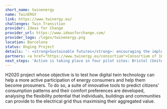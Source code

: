 ```yaml
---
short_name: twinenergy
name: TwinERGY
link: https://www.twinergy.eu/
challenges: Twin Transition
provider: Ideas for Change
provider_url: https://www.ideasforchange.com/
provider_logo: /logos/twinenergy.png
location: Barcelona
status: Onging Project
details: '- <strong>Sustainable futures</strong>: encouraging the implementation of Demand Response Solutions that allow consumers to lower or adjust their consumption to foster global energy savings.<br>- <strong>Place local communities at the center of energy markets</strong>: a shift in the market is possible by enabling the energy trading flexibility by energy citizens.<br>- <strong>Transform roles in the industry</strong>: new business models for local energy communities and retailers to overcome major market entry barriers for prosumers.<br>- <strong>Deliver an open and interoperable energy solution</strong>: connecting smart grids, energy management systems and smart home devices to enable more sustainable, effective and efficient energy use.<br>- <strong>Provide a worldwide alternative for the energy system</strong>: the adoption of the TwinERGY solution will be promoted to maximise the project outcomes.<img src="/images/twinenergy_diagram.png"/>'
partners: <a href="https://www.twinergy.eu/consortium">Consortium of 18 partners</a>
next_steps: 'Action is taking place in four pilot sites: Bristol (United Kingdom), Benetutti (Italy), Steinheim (Germany) and Athens (Greece). Each demonstration stands up for providing emergent technologies such as smart contracts, smart plugs and intelligent and personalised Demand Response programmes which are used by participants and installed in their homes.'
---
```


H2020 project whose objective is to test how digital twin technology can help a more active participation of energy consumers and help them become prosumers. To do so, a suite of innovative tools to predict citizens’ consumption patterns and their comfort preferences are developed, analysing the flexibility potential that individuals, buildings and communities can provide to the electrical grid thus maximising their aggregated value.